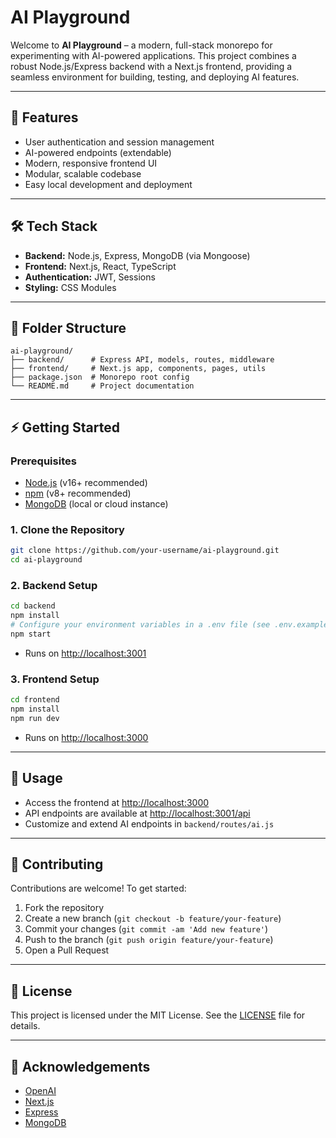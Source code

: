# AI Playground

Welcome to **AI Playground** – a modern, full-stack monorepo for experimenting with AI-powered applications. This project combines a robust Node.js/Express backend with a Next.js frontend, providing a seamless environment for building, testing, and deploying AI features.

---

## 🚀 Features
- User authentication and session management
- AI-powered endpoints (extendable)
- Modern, responsive frontend UI
- Modular, scalable codebase
- Easy local development and deployment

---

## 🛠️ Tech Stack
- **Backend:** Node.js, Express, MongoDB (via Mongoose)
- **Frontend:** Next.js, React, TypeScript
- **Authentication:** JWT, Sessions
- **Styling:** CSS Modules

---

## 📁 Folder Structure
```
ai-playground/
├── backend/      # Express API, models, routes, middleware
├── frontend/     # Next.js app, components, pages, utils
├── package.json  # Monorepo root config
└── README.md     # Project documentation
```

---

## ⚡ Getting Started

### Prerequisites
- [Node.js](https://nodejs.org/) (v16+ recommended)
- [npm](https://www.npmjs.com/) (v8+ recommended)
- [MongoDB](https://www.mongodb.com/) (local or cloud instance)

### 1. Clone the Repository
```sh
git clone https://github.com/your-username/ai-playground.git
cd ai-playground
```

### 2. Backend Setup
```sh
cd backend
npm install
# Configure your environment variables in a .env file (see .env.example)
npm start
```
- Runs on [http://localhost:3001](http://localhost:3001)

### 3. Frontend Setup
```sh
cd frontend
npm install
npm run dev
```
- Runs on [http://localhost:3000](http://localhost:3000)

---

## 🧩 Usage
- Access the frontend at [http://localhost:3000](http://localhost:3000)
- API endpoints are available at [http://localhost:3001/api](http://localhost:3001/api)
- Customize and extend AI endpoints in `backend/routes/ai.js`

---

## 🤝 Contributing
Contributions are welcome! To get started:
1. Fork the repository
2. Create a new branch (`git checkout -b feature/your-feature`)
3. Commit your changes (`git commit -am 'Add new feature'`)
4. Push to the branch (`git push origin feature/your-feature`)
5. Open a Pull Request

---

## 📄 License
This project is licensed under the MIT License. See the [LICENSE](LICENSE) file for details.

---

## 🙏 Acknowledgements
- [OpenAI](https://openai.com/)
- [Next.js](https://nextjs.org/)
- [Express](https://expressjs.com/)
- [MongoDB](https://www.mongodb.com/)
